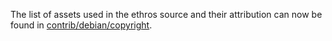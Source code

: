 The list of assets used in the ethros source and their attribution can now be found in [contrib/debian/copyright](../contrib/debian/copyright).
